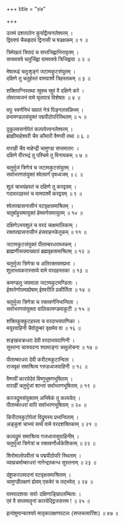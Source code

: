 +++
title = "४७"

+++
  
  
  
  
उत्तमं दशतालेन कुर्याद्वैत्वनलेश्वरम् ।  
द्विवक्त्रं चैकहृदयं द्विनासी च षडक्षकम् ॥ १ ॥  
  
त्रिमेखलं त्रिपादं च सप्तजिह्वाभिरावृतम् ।  
सव्यवक्त्रे चतुर्जिह्वा वामवक्त्रे त्रिजिह्वया ॥ २ ॥  
  
मेषारूढं चतुःशृङ्गं जटामकुटसंयुतम् ।  
दक्षिणे तु चतुर्हस्तं वामपार्श्वे त्रिहस्तकम् ॥ ३ ॥  
  
शक्तिरग्निस्तथा स्रुक्च स्रुवं वै दक्षिणे करे ।  
तोमरव्यजनं वामे घृतपात्रं विशेषतः ॥ ४ ॥  
  
वपुः स्वर्णनिभं ख्यातं नेत्रं पिङ्गलसन्निभम् ।  
प्रभामण्डलसंयुक्तं पद्मपीठोपरिस्थितम् ॥ ५ ॥  
  
दुकूलवसनोपेतं कल्पयेत्त्वनलेश्वरम् ।  
ब्राह्मीमाहेश्वरी चैव कौमारी वैष्णवी तथा ॥ ६ ॥  
  
वाराही चैव माहेन्द्री चामुण्डा सप्तमातरः ।  
दक्षिणे वीरभद्रं तु पश्चिमे तु विनायकम् ॥ ७ ॥  
  
चतुर्भुजं त्रिणेत्रं च जटामकुटसंयुतम् ।  
सर्वाभरणसंयुक्तं श्वेतवर्णं वृषध्वजम् ॥ ८ ॥  
  
शूलं चाभयंहस्तं च दक्षिणे तु करद्वयम् ।  
गदावरदहस्तं च वामपार्श्वे करद्वयम् ॥ ९ ॥  
  
श्वेतपद्मासनासीनं वटवृक्षसमाश्रितम् ।  
चतुर्बाहुसमायुक्तं हेमवर्णसमायुतम् ॥ १० ॥  
  
दक्षिणेऽभयशूलं च वरदं चाक्षमालिकाम् ।  
रक्तपद्मासनासीनं हंसवाहनकेतुकम् ॥ ११ ॥  
  
जटामकुटसंयुक्तं पीताम्बरधराब्जकम् ।  
ब्राह्मणीरूपमाख्यातं ब्रह्मवृक्षसमाश्रितम् ॥ १२ ॥  
  
चतुर्भुजा त्रिणेत्रा च अतिरक्तसमप्रभा ।  
शूलाभयकरास्सव्ये वामे वरदहस्तका ॥ १३ ॥  
  
कमण्डलु जपमाला जटामकुटमण्डिताः ।  
ईश्वरेणोपमाह्येषाम् ईश्वरीति प्रकीर्तिता ॥ १४ ॥  
  
चतुर्भुजा त्रिणेत्रा च रक्तवर्णनिभान्विता ।  
सर्वाभरणसंयुक्ता वालिकामण्डमाकुटी ॥ १५ ॥  
  
शक्तिकुक्कुटहस्ता च वरदाभयपाणिका ।  
मयूरवाहिनी चैवोदुम्बरं वृक्षमेव वा ॥ १६ ॥  
  
शङ्खचक्रधरा देवी वरदाभयपाणिनी ।  
सुस्तना चारुवदना श्यामाङ्गा चसुलोचना ॥ १७ ॥  
  
पीताम्बरधरा देवी करीटमकुटान्विता ।  
राजवृक्षं समाश्रित्य गरुडध्वजवाहिनी ॥ १८ ॥  
  
वैष्णवीं कारयेदेवं विष्णुभूषणभूषिताम् ।  
वाराहीं चतुर्भुजां शान्तां सर्वाभरणभूषिताम् ॥ १९ ॥  
  
करजद्रुमसंयुक्ताम् अभिषेकं तु कल्पयेत् ।  
पीताम्बरधरां वापि सर्वाभरणभूषिताम् ॥ २० ॥  
  
किरीटमकुटोपेतां विद्रुमस्य प्रभान्विताम् ।  
अङ्कुशं चाभयं सव्ये वामे वरदशक्तिकाम् ॥ २१ ॥  
  
कल्पद्रुमं समाश्रित्य गजध्वजसुवाहिनीम् ।  
चतुर्भुजां त्रिणेत्रां च रक्तवर्णोर्ध्वकेशिकाम् ॥ २२ ॥  
  
शिरोमालोपवीतां च पद्मपीठोपरि स्थिताम् ।  
व्याघ्रचर्माम्बरधरां नागेन्द्रस्कन्ध सुस्तनाम् ॥ २३ ॥  
  
दंष्ट्राकरालवदनां वटवृक्षसमाश्रिताम् ।  
चामुण्डीलक्षणं ह्येवम् एकबेरं च तद्भवेत् ॥ २४ ॥  
  
वामपादशयाः सर्वाः दक्षिणाङ्घ्रिपलम्बिताः ।  
एवं वै सप्तमातॄनां कारयेद्द्विजसत्तम ! ॥ २५ ॥  
  
  
इत्यंशुमान्काश्यपे मातृकालक्षणपटलः (सप्तचत्वारिंशः) ॥ ४७ ॥  